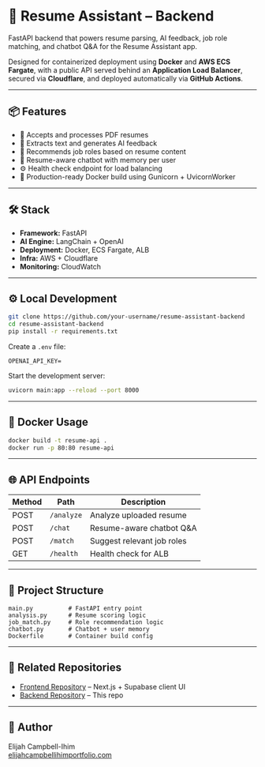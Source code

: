 # 🔧 Resume Assistant – Backend

FastAPI backend that powers resume parsing, AI feedback, job role matching, and chatbot Q&A for the Resume Assistant app.

Designed for containerized deployment using **Docker** and **AWS ECS Fargate**, with a public API served behind an **Application Load Balancer**, secured via **Cloudflare**, and deployed automatically via **GitHub Actions**.

---

## 📦 Features

- 📄 Accepts and processes PDF resumes
- 🧠 Extracts text and generates AI feedback
- 🎯 Recommends job roles based on resume content
- 💬 Resume-aware chatbot with memory per user
- ⚙️ Health check endpoint for load balancing
- 🐳 Production-ready Docker build using Gunicorn + UvicornWorker

---

## 🛠 Stack

- **Framework:** FastAPI
- **AI Engine:** LangChain + OpenAI
- **Deployment:** Docker, ECS Fargate, ALB
- **Infra:** AWS + Cloudflare
- **Monitoring:** CloudWatch

---

## ⚙️ Local Development

```bash
git clone https://github.com/your-username/resume-assistant-backend
cd resume-assistant-backend
pip install -r requirements.txt
```

Create a `.env` file:

```
OPENAI_API_KEY=
```

Start the development server:

```bash
uvicorn main:app --reload --port 8000
```

---

## 🐳 Docker Usage

```bash
docker build -t resume-api .
docker run -p 80:80 resume-api
```

---

## 🌐 API Endpoints

| Method | Path        | Description               |
|--------|-------------|---------------------------|
| POST   | `/analyze`  | Analyze uploaded resume   |
| POST   | `/chat`     | Resume-aware chatbot Q&A  |
| POST   | `/match`    | Suggest relevant job roles|
| GET    | `/health`   | Health check for ALB      |

---

## 📁 Project Structure

```
main.py          # FastAPI entry point
analysis.py      # Resume scoring logic
job_match.py     # Role recommendation logic
chatbot.py       # Chatbot + user memory
Dockerfile       # Container build config
```

---

## 🔗 Related Repositories

- [Frontend Repository](https://github.com/ECampbell37/Resume_Assistant_Frontend) – Next.js + Supabase client UI
- [Backend Repository](https://github.com/ECampbell37/Resume_Assistant_Backend) – This repo

---

## 👤 Author

Elijah Campbell-Ihim  
[elijahcampbellihimportfolio.com](https://elijahcampbellihimportfolio.com)
